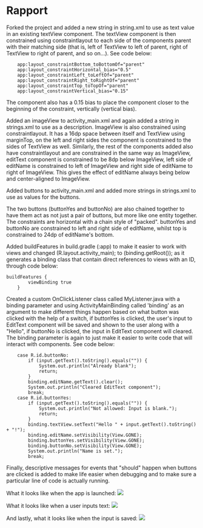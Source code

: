 
# Rapport

Forked the project and added a new string in string.xml to use as text value in an existing textView component.
The textView component is then constrained using constraintlayout to each side of the components parent with their matching side
(that is, left of TextView to left of parent, right of TextView to right of parent, and so on...). See code below:
```
    app:layout_constraintBottom_toBottomOf="parent"
    app:layout_constraintHorizontal_bias="0.5"
    app:layout_constraintLeft_toLeftOf="parent"
    app:layout_constraintRight_toRightOf="parent"
    app:layout_constraintTop_toTopOf="parent"
    app:layout_constraintVertical_bias="0.15"
```
The component also has a 0.15 bias to place the component closer to the beginning of the constraint, vertically (vertical bias).

Added an imageView to activity_main.xml and again added a string in strings.xml to use as a description.
ImageView is also constrained using constraintlayout. It has a 16dp space between itself and TextView using marginTop,
on the left and right sides the component is constrained to the sides of TextView as well.
Similarly, the rest of the components added also have constraintlayout and are constrained in the same way as ImageView,
editText component is constrained to be 8dp below ImageView,
left side of editName is constrained to left of ImageView and right side of editName to right of ImageView.
This gives the effect of editName always being below and center-aligned to ImageView.

Added buttons to activity_main.xml and added more strings in strings.xml to use as values for the buttons.

The two buttons (buttonYes and buttonNo) are also chained together to have them act as not just a pair of buttons, but more like one entity together.
The constraints are horizontal with a chain style of "packed".
buttonYes and buttonNo are constrained to left and right side of editName, whilst top is constrained to 24dp of editName's bottom.

Added buildFeatures in build.gradle (:app) to make it easier to work with views and changed (R.layout.activity_main); to (binding.getRoot());
as it generates a binding class that contain direct references to views with an ID, through code below:
```
buildFeatures {
        viewBinding true
    }
```

Created a custom OnClickListener class called MyListener.java with a binding parameter and using ActivityMainBinding called 'binding' as an argument to make different things happen based on what button was clicked with the help of a switch,
    if buttonYes is clicked, the user's input to EditText component will be saved and shown to the user along with a "Hello",
    if buttonNo is clicked, the input in EditText component will cleared.
The binding parameter is again to just make it easier to write code that will interact with components.
See code below:

```
    case R.id.buttonNo:
        if (input.getText().toString().equals("")) {
            System.out.println("Already blank");
            return;
        }
        binding.editName.getText().clear();
        System.out.println("Cleared EditText component");
        break;
    case R.id.buttonYes:
        if (input.getText().toString().equals("")) {
            System.out.println("Not allowed: Input is blank.");
            return;
        }
        binding.textView.setText("Hello " + input.getText().toString() + "!");
        binding.editName.setVisibility(View.GONE);
        binding.buttonYes.setVisibility(View.GONE);
        binding.buttonNo.setVisibility(View.GONE);
        System.out.println("Name is set.");
        break;
```
Finally, descriptive messages for events that "should" happen when buttons are clicked is added to make life easier when debugging and to make sure a particular line of code is actually running.

What it looks like when the app is launched:
![](empty.png)


What it looks like when a user inputs text:
![](input.png)


And lastly, what it looks like when the input is saved:
![](nameSet.png)